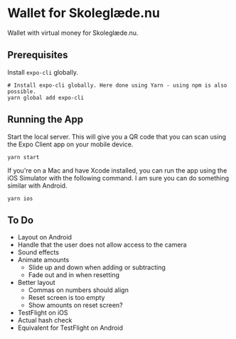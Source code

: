 # Wallet for Skoleglæde.nu

Wallet with virtual money for Skoleglæde.nu.

## Prerequisites

Install `expo-cli` globally.

    # Install expo-cli globally. Here done using Yarn - using npm is also possible.
    yarn global add expo-cli

## Running the App

Start the local server. This will give you a QR code that you can scan using the Expo Client app on your mobile device.

    yarn start

If you're on a Mac and have Xcode installed, you can run the app using the iOS Simulator with the following command. I am sure you can do something similar with Android.

    yarn ios

## To Do

- Layout on Android
- Handle that the user does not allow access to the camera
- Sound effects
- Animate amounts
  - Slide up and down when adding or subtracting
  - Fade out and in when resetting
- Better layout
  - Commas on numbers should align
  - Reset screen is too empty
  - Show amounts on reset screen?
- TestFlight on iOS
- Actual hash check
- Equivalent for TestFlight on Android
